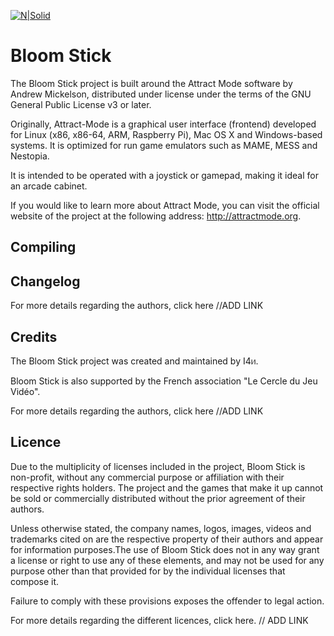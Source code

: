 [![N|Solid](https://cercledujeuvideo.org/wp-content/uploads/2019/02/Bloom-Stick-Logo-280x280.png)](https://cercledujeuvideo.org/bloom-stick/)
# Bloom Stick

The Bloom Stick project is built around the Attract Mode software by Andrew Mickelson, distributed under license under the terms of the GNU General Public License v3 or later.

Originally, Attract-Mode is a graphical user interface (frontend) developed for Linux (x86, x86-64, ARM, Raspberry Pi), Mac OS X and Windows-based systems. It is optimized for run game emulators such as MAME, MESS and Nestopia.  

It is intended to be operated with a joystick or gamepad, making it ideal for an arcade cabinet.

If you would like to learn more about Attract Mode, you can visit the official website of the project at the following address: <http://attractmode.org>.


## Compiling

## Changelog

For more details regarding the authors, click here //ADD LINK

## Credits

The Bloom Stick project was created and maintained by I4ᥢ.

Bloom Stick is also supported by the French association "Le Cercle du Jeu Vidéo".

For more details regarding the authors, click here //ADD LINK

## Licence

Due to the multiplicity of licenses included in the project, Bloom Stick is non-profit, without any commercial purpose or affiliation with their respective rights holders. The project and the games that make it up cannot be sold or commercially distributed without the prior agreement of their authors.

Unless otherwise stated, the company names, logos, images, videos and trademarks cited on are the respective property of their authors and appear for information purposes.The use of Bloom Stick does not in any way grant a license or right to use any of these elements, and may not be used for any purpose other than that provided for by the individual licenses that compose it.

Failure to comply with these provisions exposes the offender to legal action.

For more details regarding the different licences, click here. // ADD LINK
